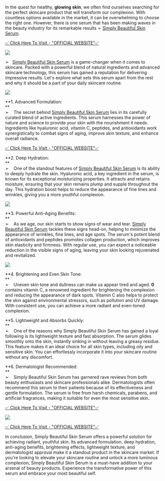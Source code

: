 In the quest for healthy, **glowing skin**, we often find ourselves searching for the perfect skincare product that will transform our complexion. With countless options available in the market, it can be overwhelming to choose the right one. However, there is one serum that has been making waves in the beauty industry for its remarkable results ➢ [Simply Beautiful Skin Serum](https://www.facebook.com/people/Simply-Beautiful-Skin-Serum/100093989966598/).

[✅ Click Here To Visit - "OFFICIAL WEBSITE"✅](https://www.glitco.com/get-simply-beautiful-skin-serum)

[![](https://blogger.googleusercontent.com/img/b/R29vZ2xl/AVvXsEgInXlJs-ajN05RcdO7bNmjG4tRPefmzCyQGThatpfp2_kSUBCZw-XPTcbn6or1r90GRZWTp5cXzyEiK7rtQ7iL7wqNyAhoqNE5fG9D592IeSr4U_0XU_KCizK4iZCUjAJJ-9Ro3hOLT_1cQThaRleMCrA58Bp1mLm0ZltrUZfUbFHvY39G4zN-q2KjVVDC/w640-h424/Screenshot%20(861).png)](https://www.glitco.com/get-simply-beautiful-skin-serum)

  
➢   [Simply Beautiful Skin Serum](https://in.pinterest.com/pin/1143492161621787963/) is a game-changer when it comes to skincare. Packed with a powerful blend of natural ingredients and advanced skincare technology, this serum has gained a reputation for delivering impressive results. Let's explore what sets this serum apart from the rest and why it should be a part of your daily skincare routine.

[![](https://blogger.googleusercontent.com/img/b/R29vZ2xl/AVvXsEiwY_cPBW1RJuB3ZTFqUvw1_b_r6WSvg-Q_x9nZVat5I7hjrEYS97GxmseoY_cQbq67wew70MHAxpP85xQSJRtergFClkxzS9iBAmO-W69iJSuT0RFdvVq-fNuf8Mo4BI7gpKmHrD94abmdVOTGkL73l-XXfiu54NqekBWq94SEqBIvZ2-vEXuGPZJgfNxA/w640-h260/Screenshot%20(862).png)](https://www.glitco.com/get-simply-beautiful-skin-serum)  
  
**1\. Advanced Formulation:  
**  
➢    The secret behind [Simply Beautiful Skin Serum](https://sites.google.com/view/simplybeautifulantiagingserum/home) lies in its carefully curated blend of active ingredients. This serum harnesses the power of nature and science to provide your skin with the nourishment it needs. Ingredients like hyaluronic acid, vitamin C, peptides, and antioxidants work synergistically to combat signs of aging, improve skin texture, and enhance overall radiance.

[✅ Click Here To Visit - "OFFICIAL WEBSITE"✅](https://www.glitco.com/get-simply-beautiful-skin-serum)  
  
**2\. Deep Hydration:  
**  
➢    One of the standout features of [Simply Beautiful Skin Serum](https://lookerstudio.google.com/reporting/e646b358-152b-44fb-8fa6-d5ce657ced98/page/JowVD) is its ability to deeply hydrate the skin. Hyaluronic acid, a key ingredient in the serum, is known for its exceptional moisturizing properties. It attracts and retains moisture, ensuring that your skin remains plump and supple throughout the day. This hydration boost helps to reduce the appearance of fine lines and wrinkles, giving you a more youthful complexion.

[![](https://blogger.googleusercontent.com/img/b/R29vZ2xl/AVvXsEisGwDMg14S90XO6YbIElLQmw8qysXiuKrQfzxzrbIu_x1OTy6xHPXmoGmho6vkitH5Fk6cb-WQKEQNxrbSIUfXon1cqd4PaUgSgwNRSs89Fvfg9iwKEWQOKoEisp1o0irZNyBKa7D4bxmS8u-NifknWzMoZufLDFSmUErKW0Mgpv9oFBbLQS6TfpsrmzI4/w640-h396/Screenshot%20(863).png)](https://www.glitco.com/get-simply-beautiful-skin-serum)  
  
**3\. Powerful Anti-Aging Benefits:  
**  
➢    As we age, our skin starts to show signs of wear and tear. [Simply Beautiful Skin Serum](https://colab.research.google.com/drive/1XNA8IJx0ksqVmyJeuDmONMMg7wlfPFth#scrollTo=-ZByn9l8CWeR) tackles these signs head-on, helping to minimize the appearance of wrinkles, fine lines, and age spots. The serum's potent blend of antioxidants and peptides promotes collagen production, which improves skin elasticity and firmness. With regular use, you can expect a noticeable reduction in the visible signs of aging, leaving your skin looking rejuvenated and revitalized.

[![](https://blogger.googleusercontent.com/img/b/R29vZ2xl/AVvXsEjI710ix3X_tzeygzyigXcplxVsur7pwpOB0RaORsXXITcpvVQr3Xy0HYPw4Mh0ScwhcoBwaPr3UeG7Suy1fSCh-D5D-hqKzNinl-WErz405DKVhPa5T7hflc1zqkuDgZx5qeloyNfJvTA6e447CkVDZzeXXBQWFcP7dxqKAvWDPVRUVpbQUC3rF0eOoUz4/w640-h344/Screenshot%20(864).png)](https://www.glitco.com/get-simply-beautiful-skin-serum)  
  
**4\. Brightening and Even Skin Tone:  
**  
➢    Uneven skin tone and dullness can make us appear tired and aged. **0** contains vitamin C, a renowned ingredient for brightening the complexion and reducing the appearance of dark spots. Vitamin C also helps to protect the skin against environmental stressors, such as pollution and UV damage. With consistent use, you can achieve a more radiant and even-toned complexion.  
  
**5\. Lightweight and Absorbs Quickly:  
**  
➢    One of the reasons why Simply Beautiful Skin Serum has gained a loyal following is its lightweight texture and fast absorption. The serum glides smoothly onto the skin, instantly sinking in without leaving a greasy residue. This feature makes it an ideal choice for all skin types, including oily and sensitive skin. You can effortlessly incorporate it into your skincare routine without any discomfort.  
  
**6\. Dermatologist Recommended:  
**  
➢    Simply Beautiful Skin Serum has garnered rave reviews from both beauty enthusiasts and skincare professionals alike. Dermatologists often recommend this serum to their patients because of its effectiveness and gentle formulation. The serum is free from harsh chemicals, parabens, and artificial fragrances, making it suitable for even the most sensitive skin.

[✅ Click Here To Visit - "OFFICIAL WEBSITE"✅](https://www.glitco.com/get-simply-beautiful-skin-serum)

[![](https://blogger.googleusercontent.com/img/b/R29vZ2xl/AVvXsEhIorELcz9vyZhuHHudx7H4bgf1A15oI20k3wA4ndrlhMiZt258qr9cCV2YyTLTuKVeT4JTWszU1Y2u5OldrJwhjGQQLClZuq8AUUNS4xBubOw1s17V4T05lRdXIYNHcSe9-I3rMcVLjCyKJ9O4l8WHS4ABirbiTlXsDSJmIGJx_j00F_ZtNKFs2nikVhVt/w640-h384/Screenshot%20(866).png)](https://www.glitco.com/get-simply-beautiful-skin-serum)  
  
[✅ Click Here To Visit - "OFFICIAL WEBSITE"✅](https://www.glitco.com/get-simply-beautiful-skin-serum)

In conclusion, Simply Beautiful Skin Serum offers a powerful solution for achieving radiant, youthful skin. Its advanced formulation, deep hydration, anti-aging benefits, brightening effects, lightweight texture, and dermatologist approval make it a standout product in the skincare market. If you're looking to elevate your skincare routine and unlock a more luminous complexion, Simply Beautiful Skin Serum is a must-have addition to your arsenal of beauty products. Experience the transformative power of this serum and embrace your most beautiful self.
